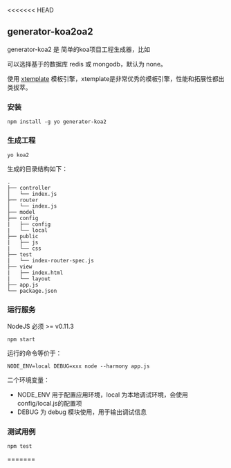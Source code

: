 <<<<<<< HEAD
## generator-koa2oa2

generator-koa2 是 简单的koa项目工程生成器，比如



可以选择基于的数据库 redis 或 mongodb，默认为 none。

使用 [xtemplate](https://github.com/xtemplate/xtemplate/blob/master/docs/syntax-cn.md) 模板引擎，xtemplate是非常优秀的模板引擎，性能和拓展性都出类拔萃。

### 安装

    npm install -g yo generator-koa2

### 生成工程

    yo koa2
    
生成的目录结构如下：

    .
    ├── controller
    │   └── index.js 
    ├── router
    │   └── index.js
    ├── model
    ├── config
    |   ├── config
    |   └── local 
    ├── public
    |   ├── js
    |   └── css 
    ├── test
    |   └── index-router-spec.js
    ├── view
    |   ├── index.html
    |   └── layout
    ├── app.js
    └── package.json

### 运行服务

NodeJS 必须 >= v0.11.3

    npm start
    
运行的命令等价于：

    NODE_ENV=local DEBUG=xxx node --harmony app.js
    
二个环境变量：

* NODE_ENV 用于配置应用环境，local 为本地调试环境，会使用config/local.js的配置项
* DEBUG 为 debug 模块使用，用于输出调试信息
    
### 测试用例

    npm test
=======



